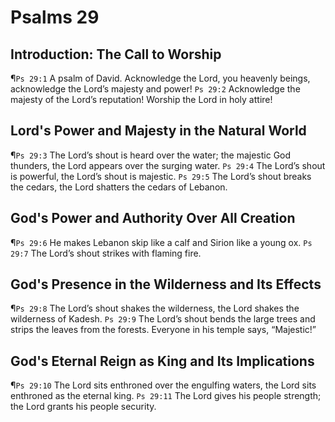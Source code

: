 # Psalms 29

## Introduction: The Call to Worship
¶`Ps 29:1` A psalm of David. Acknowledge the Lord, you heavenly beings, acknowledge the Lord’s majesty and power!
`Ps 29:2` Acknowledge the majesty of the Lord’s reputation! Worship the Lord in holy attire!

## Lord's Power and Majesty in the Natural World
¶`Ps 29:3` The Lord’s shout is heard over the water; the majestic God thunders, the Lord appears over the surging water.
`Ps 29:4` The Lord’s shout is powerful, the Lord’s shout is majestic.
`Ps 29:5` The Lord’s shout breaks the cedars, the Lord shatters the cedars of Lebanon.

## God's Power and Authority Over All Creation
¶`Ps 29:6` He makes Lebanon skip like a calf and Sirion like a young ox.
`Ps 29:7` The Lord’s shout strikes with flaming fire.

## God's Presence in the Wilderness and Its Effects
¶`Ps 29:8` The Lord’s shout shakes the wilderness, the Lord shakes the wilderness of Kadesh.
`Ps 29:9` The Lord’s shout bends the large trees and strips the leaves from the forests. Everyone in his temple says, “Majestic!”

## God's Eternal Reign as King and Its Implications
¶`Ps 29:10` The Lord sits enthroned over the engulfing waters, the Lord sits enthroned as the eternal king.
`Ps 29:11` The Lord gives his people strength; the Lord grants his people security.
